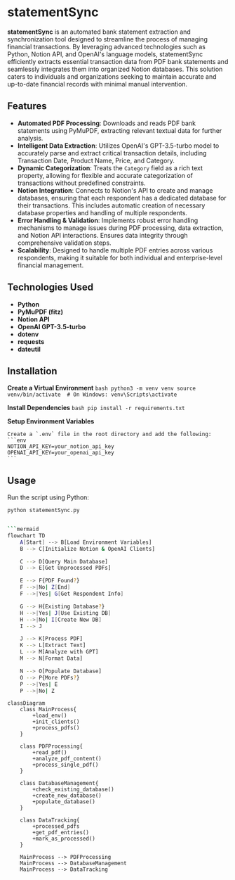 # statementSync

**statementSync** is an automated bank statement extraction and synchronization tool designed to streamline the process of managing financial transactions. By leveraging advanced technologies such as Python, Notion API, and OpenAI's language models, statementSync efficiently extracts essential transaction data from PDF bank statements and seamlessly integrates them into organized Notion databases. This solution caters to individuals and organizations seeking to maintain accurate and up-to-date financial records with minimal manual intervention.

## Features

- **Automated PDF Processing**: Downloads and reads PDF bank statements using PyMuPDF, extracting relevant textual data for further analysis.
- **Intelligent Data Extraction**: Utilizes OpenAI's GPT-3.5-turbo model to accurately parse and extract critical transaction details, including Transaction Date, Product Name, Price, and Category.
- **Dynamic Categorization**: Treats the `Category` field as a rich text property, allowing for flexible and accurate categorization of transactions without predefined constraints.
- **Notion Integration**: Connects to Notion's API to create and manage databases, ensuring that each respondent has a dedicated database for their transactions. This includes automatic creation of necessary database properties and handling of multiple respondents.
- **Error Handling & Validation**: Implements robust error handling mechanisms to manage issues during PDF processing, data extraction, and Notion API interactions. Ensures data integrity through comprehensive validation steps.
- **Scalability**: Designed to handle multiple PDF entries across various respondents, making it suitable for both individual and enterprise-level financial management.

## Technologies Used

- **Python**
- **PyMuPDF (fitz)**
- **Notion API**
- **OpenAI GPT-3.5-turbo**
- **dotenv**
- **requests**
- **dateutil**

## Installation
 **Create a Virtual Environment**
    ```bash
    python3 -m venv venv
    source venv/bin/activate  # On Windows: venv\Scripts\activate
    ```

**Install Dependencies**
    ```bash
    pip install -r requirements.txt
    ```

**Setup Environment Variables**

    Create a `.env` file in the root directory and add the following:
    ```env
    NOTION_API_KEY=your_notion_api_key
    OPENAI_API_KEY=your_openai_api_key
    ```

## Usage
Run the script using Python:
```bash
python statementSync.py


```mermaid
flowchart TD
    A[Start] --> B[Load Environment Variables]
    B --> C[Initialize Notion & OpenAI Clients]

    C --> D[Query Main Database]
    D --> E[Get Unprocessed PDFs]

    E --> F{PDF Found?}
    F -->|No| Z[End]
    F -->|Yes| G[Get Respondent Info]

    G --> H{Existing Database?}
    H -->|Yes| J[Use Existing DB]
    H -->|No| I[Create New DB]
    I --> J

    J --> K[Process PDF]
    K --> L[Extract Text]
    L --> M[Analyze with GPT]
    M --> N[Format Data]

    N --> O[Populate Database]
    O --> P{More PDFs?}
    P -->|Yes| E
    P -->|No| Z

```

```mermaid
classDiagram
    class MainProcess{
        +load_env()
        +init_clients()
        +process_pdfs()
    }

    class PDFProcessing{
        +read_pdf()
        +analyze_pdf_content()
        +process_single_pdf()
    }

    class DatabaseManagement{
        +check_existing_database()
        +create_new_database()
        +populate_database()
    }

    class DataTracking{
        +processed_pdfs
        +get_pdf_entries()
        +mark_as_processed()
    }

    MainProcess --> PDFProcessing
    MainProcess --> DatabaseManagement
    MainProcess --> DataTracking

```
